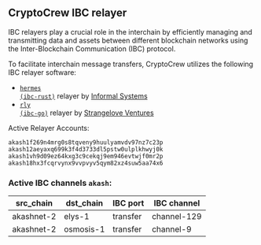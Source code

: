 ## CryptoCrew IBC relayer
IBC relayers play a crucial role in the interchain by efficiently managing and transmitting data and assets between different blockchain networks using the Inter-Blockchain Communication (IBC) protocol.

To facilitate interchain message transfers, CryptoCrew utilizes the following IBC relayer software: 
- <a href="https://github.com/informalsystems/hermes"><code>hermes (ibc-rust)</code></a> relayer by [Informal Systems](https://github.com/informalsystems)
- <a href="https://github.com/cosmos/relayer"><code>rly (ibc-go)</code></a> relayer by [Strangelove Ventures](https://github.com/strangelove-ventures)

Active Relayer Accounts:
```
akash1f269n4mrg0s8tqveny9huulyamvdv97nz7c23p
akash12aeyaxq699k3f4d3733dl5pstw0ulplkhwyj0k
akash1vh9d09ez64kxg3c9cekqj9em946evtwjf0mr2p
akash18hx3fcqrvynx9vvpvyv5qym82xz4suw5aa74x6
```

### Active IBC channels `akash`:
| src_chain | dst_chain | IBC port | IBC channel |
| --------------- | --------------- | ------------ | ------------------- |
| akashnet-2 | elys-1 | transfer | channel-129 |
| akashnet-2 | osmosis-1 | transfer | channel-9 |